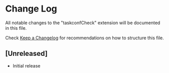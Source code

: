 # Change Log
All notable changes to the "taskconfCheck" extension will be documented in this file.

Check [Keep a Changelog](http://keepachangelog.com/) for recommendations on how to structure this file.

## [Unreleased]
- Initial release
